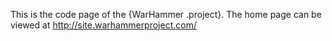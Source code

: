 This is the code page of the {WarHammer .project}. The home page can be viewed at http://site.warhammerproject.com/